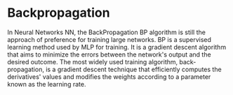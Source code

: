 # Backpropagation
In Neural Networks NN, the BackPropagation BP algorithm is still the approach of preference for training large networks. BP is a supervised learning method used by MLP for training. It is a gradient descent algorithm that aims to minimize the errors between the network's output and the desired outcome. The most widely used training algorithm, back-propagation, is a gradient descent technique that efficiently computes the derivatives' values and modifies the weights according to a parameter known as the learning rate. 
